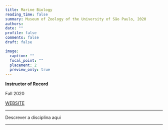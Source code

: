 ```yaml
---
title: Marine Biology
reading_time: false
summary: Museum of Zoology of the University of São Paulo, 2020
authors:
date: ""
profile: false
comments: false
draft: false

image:
  caption: ""
  focal_point: ""
  placement: 2
  preview_only: true
---
```


**Instructor of Record**

Fall 2020

[WEBSITE](https://www.mz.usp.br)

---

Descrever a disciplina aqui

---
